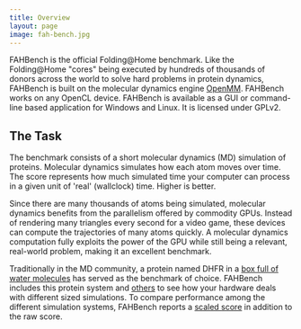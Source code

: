 ```yaml
---
title: Overview
layout: page
image: fah-bench.jpg
---
```


FAHBench is the official Folding@Home benchmark. Like the Folding@Home
"cores" being executed by hundreds of thousands of donors across the world
to solve hard problems in protein dynamics, FAHBench is built on the
molecular dynamics engine [OpenMM]. FAHBench works on any OpenCL device.
FAHBench is available as a GUI or command-line based application for
Windows and Linux. It is licensed under GPLv2.

[OpenMM]: http://openmm.org

The Task
--------

The benchmark consists of a short molecular dynamics (MD) simulation of
proteins. Molecular dynamics simulates how each atom moves over time. The
score represents how much simulated time your computer can process
in a given unit of 'real' (wallclock) time. Higher is better.

Since there are many thousands of atoms being simulated,
molecular dynamics benefits from the
parallelism offered by commodity GPUs. Instead of rendering many triangles
every second for a video game, these devices can compute the trajectories
of many atoms quickly. A molecular dynamics computation fully exploits the
power of the GPU while still being a relevant, real-world problem, making
it an excellent benchmark.

Traditionally in the MD community, a protein named DHFR in a [box full of
water molecules][solvent] has served as the benchmark of choice.  FAHBench
includes this protein system and [others][workunits] to see how your
hardware deals with different sized simulations. To compare performance
among the different simulation systems, FAHBench reports a [scaled
score][scaled-score] in addition to the raw score.


[opencl-on-cpu]: {{site.url}}/details.html#opencl-on-cpu
[cpu-platform]:  {{site.url}}/details.html#cpu-platform
[precision]:     {{site.url}}/details.html#precision
[solvent]:       {{site.url}}/details.html#solvent
[scaled-score]:  {{site.url}}/details.html#scaled-score
[workunits]:     {{site.url}}/details.html#workunits
